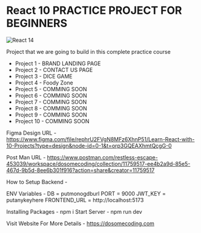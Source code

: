 # React 10 PRACTICE PROJECT FOR BEGINNERS

![React 14](https://github.com/anshuopinion/React-10-Projects/assets/50476777/2439f746-a57c-41a2-a623-d4be7de3df26)


Project that we are going to build in this complete practice course

- Project 1 - BRAND LANDING PAGE
- Project 2 - CONTACT US PAGE
- Project 3 - DICE GAME
- Project 4 - Foody Zone
- Project 5 - COMMING SOON
- Project 6 - COMMING SOON
- Project 7 - COMMING SOON
- Project 8 - COMMING SOON
- Project 9 - COMMING SOON
- Project 10 - COMMING SOON

Figma Design URL - https://www.figma.com/file/rephrU2FVgN8MFz6XhnP51/Learn-React-with-10-Projects?type=design&node-id=0-1&t=orp3GQEAXhmtQcgG-0

Post Man URL - https://www.postman.com/restless-escape-453039/workspace/dosomecoding/collection/11759517-ee4b2a9d-85e5-467d-9b5d-8ee6b301f916?action=share&creator=11759517

How to Setup Backend - 

ENV Variables -
DB = putmonogdburl
PORT = 9000
JWT_KEY = putanykeyhere
FRONTEND_URL = http://localhost:5173

Installing Packages - npm i
Start Server - npm run dev






Visit Website For More Details - https://dosomecoding.com
